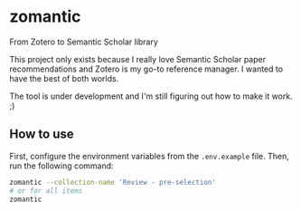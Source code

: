 # zomantic

From Zotero to Semantic Scholar library

This project only exists because I really love Semantic Scholar paper recommendations
and Zotero is my go-to reference manager. I wanted to have the best of both worlds.

The tool is under development and I'm still figuring out how to make it work. ;)

## How to use

First, configure the environment variables from the `.env.example` file.
Then, run the following command:

```bash
zomantic --collection-name 'Review - pre-selection'
# or for all items
zomantic
```
